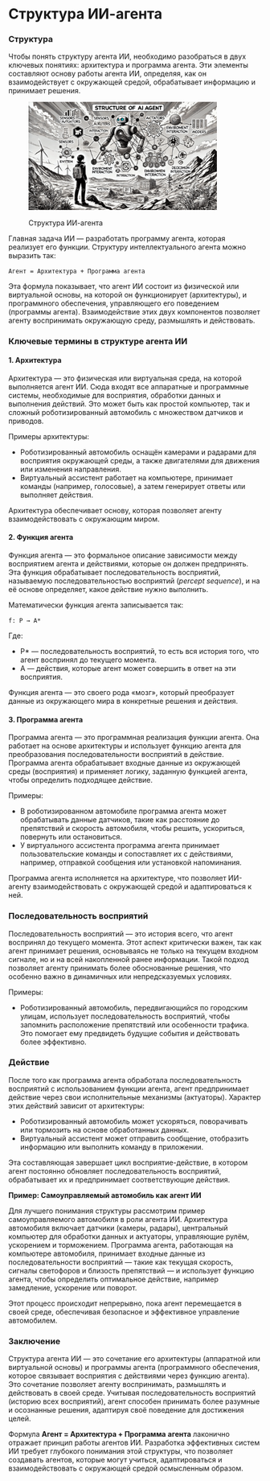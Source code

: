 # Структура ИИ-агента

### Структура

Чтобы понять структуру агента ИИ, необходимо разобраться в двух ключевых понятиях: архитектура и программа агента. Эти элементы составляют основу работы агента ИИ, определяя, как он взаимодействует с окружающей средой, обрабатывает информацию и принимает решения.

<div align="left"><figure><img src="../../.gitbook/assets/ai-structure-of-ai-agent-min (1).png" alt="" width="375"><figcaption><p>Структура ИИ-агента</p></figcaption></figure></div>

Главная задача ИИ — разработать программу агента, которая реализует его функции. Структуру интеллектуального агента можно выразить так:

```
Агент = Архитектура + Программа агента
```

Эта формула показывает, что агент ИИ состоит из физической или виртуальной основы, на которой он функционирует (архитектуры), и программного обеспечения, управляющего его поведением (программы агента). Взаимодействие этих двух компонентов позволяет агенту воспринимать окружающую среду, размышлять и действовать.

### Ключевые термины в структуре агента ИИ

#### **1. Архитектура**

Архитектура — это физическая или виртуальная среда, на которой выполняется агент ИИ. Сюда входят все аппаратные и программные системы, необходимые для восприятия, обработки данных и выполнения действий. Это может быть как простой компьютер, так и сложный роботизированный автомобиль с множеством датчиков и приводов.

Примеры архитектуры:

* Роботизированный автомобиль оснащён камерами и радарами для восприятия окружающей среды, а также двигателями для движения или изменения направления.
* Виртуальный ассистент работает на компьютере, принимает команды (например, голосовые), а затем генерирует ответы или выполняет действия.

Архитектура обеспечивает основу, которая позволяет агенту взаимодействовать с окружающим миром.

#### **2. Функция агента**

Функция агента — это формальное описание зависимости между восприятием агента и действиями, которые он должен предпринять. Эта функция обрабатывает последовательность восприятий, называемую последовательностью восприятий (_percept sequence_), и на её основе определяет, какое действие нужно выполнить.

Математически функция агента записывается так:

```
f: P → A*
```

Где:

* P\* — последовательность восприятий, то есть вся история того, что агент воспринял до текущего момента.
* A — действия, которые агент может совершить в ответ на эти восприятия.

Функция агента — это своего рода «мозг», который преобразует данные из окружающего мира в конкретные решения и действия.

#### **3. Программа агента**

Программа агента — это программная реализация функции агента. Она работает на основе архитектуры и использует функцию агента для преобразования последовательности восприятий в действие. Программа агента обрабатывает входные данные из окружающей среды (восприятия) и применяет логику, заданную функцией агента, чтобы определить подходящее действие.

Примеры:

* В роботизированном автомобиле программа агента может обрабатывать данные датчиков, такие как расстояние до препятствий и скорость автомобиля, чтобы решить, ускориться, повернуть или остановиться.
* У виртуального ассистента программа агента принимает пользовательские команды и сопоставляет их с действиями, например, отправкой сообщения или установкой напоминания.

Программа агента исполняется на архитектуре, что позволяет ИИ-агенту взаимодействовать с окружающей средой и адаптироваться к ней.

### Последовательность восприятий

Последовательность восприятий — это история всего, что агент воспринял до текущего момента. Этот аспект критически важен, так как агент принимает решения, основываясь не только на текущем входном сигнале, но и на всей накопленной ранее информации. Такой подход позволяет агенту принимать более обоснованные решения, что особенно важно в динамичных или непредсказуемых условиях.

Примеры:

* Роботизированный автомобиль, передвигающийся по городским улицам, использует последовательность восприятий, чтобы запомнить расположение препятствий или особенности трафика. Это помогает ему предвидеть будущие события и действовать более эффективно.

### Действие

После того как программа агента обработала последовательность восприятий с использованием функции агента, агент предпринимает действие через свои исполнительные механизмы (актуаторы). Характер этих действий зависит от архитектуры:

* Роботизированный автомобиль может ускоряться, поворачивать или тормозить на основе обработанных данных.
* Виртуальный ассистент может отправить сообщение, отобразить информацию или выполнить команду в приложении.

Эта составляющая завершает цикл восприятие-действие, в котором агент постоянно обновляет последовательность восприятий, обрабатывает их и предпринимает соответствующие действия.

**Пример: Самоуправляемый автомобиль как агент ИИ**

Для лучшего понимания структуры рассмотрим пример самоуправляемого автомобиля в роли агента ИИ. Архитектура автомобиля включает датчики (камеры, радары), центральный компьютер для обработки данных и актуаторы, управляющие рулём, ускорением и торможением. Программа агента, работающая на компьютере автомобиля, принимает входные данные из последовательности восприятий — такие как текущая скорость, сигналы светофоров и близость препятствий — и использует функцию агента, чтобы определить оптимальное действие, например замедление, ускорение или поворот.

Этот процесс происходит непрерывно, пока агент перемещается в своей среде, обеспечивая безопасное и эффективное управление автомобилем.

### Заключение

Структура агента ИИ — это сочетание его архитектуры (аппаратной или виртуальной основы) и программы агента (программного обеспечения, которое связывает восприятия с действиями через функцию агента). Это сочетание позволяет агенту воспринимать, размышлять и действовать в своей среде. Учитывая последовательность восприятий (историю всех восприятий), агент способен принимать более разумные и осознанные решения, адаптируя своё поведение для достижения целей.

Формула **Агент = Архитектура + Программа** **агента** лаконично отражает принцип работы агентов ИИ. Разработка эффективных систем ИИ требует глубокого понимания этой структуры, что позволяет создавать агентов, которые могут учиться, адаптироваться и взаимодействовать с окружающей средой осмысленным образом.
